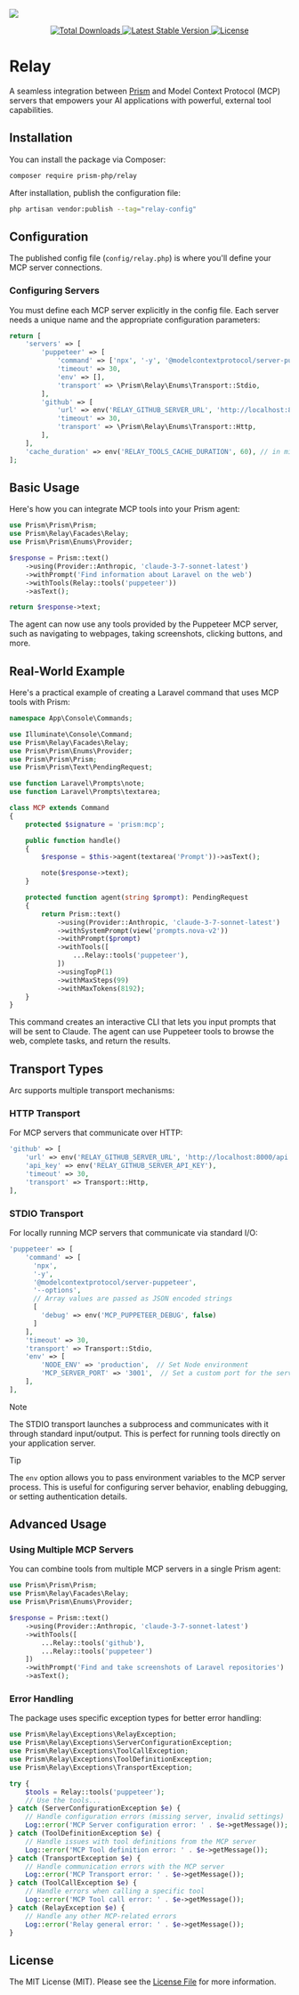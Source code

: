 ![](assets/relay-banner.webp)

<p align="center">
    <a href="https://packagist.org/packages/prism-php/relay">
        <img src="https://poser.pugx.org/prism-php/relay/d/total.svg" alt="Total Downloads">
    </a>
    <a href="https://packagist.org/packages/prism-php/relay">
        <img src="https://poser.pugx.org/prism-php/relay/v/stable.svg" alt="Latest Stable Version">
    </a>
    <a href="https://packagist.org/packages/prism-php/relay">
        <img src="https://poser.pugx.org/prism-php/relay/license.svg" alt="License">
    </a>
</p>

# Relay

A seamless integration between [Prism](https://github.com/prism-php/prism) and Model Context Protocol (MCP) servers that empowers your AI applications with powerful, external tool capabilities.

## Installation

You can install the package via Composer:

```bash
composer require prism-php/relay
```

After installation, publish the configuration file:

```bash
php artisan vendor:publish --tag="relay-config"
```

## Configuration

The published config file (`config/relay.php`) is where you'll define your MCP server connections.

### Configuring Servers

You must define each MCP server explicitly in the config file. Each server needs a unique name and the appropriate configuration parameters:

```php
return [
    'servers' => [
        'puppeteer' => [
            'command' => ['npx', '-y', '@modelcontextprotocol/server-puppeteer'],
            'timeout' => 30,
            'env' => [],
            'transport' => \Prism\Relay\Enums\Transport::Stdio,
        ],
        'github' => [
            'url' => env('RELAY_GITHUB_SERVER_URL', 'http://localhost:8001/api'),
            'timeout' => 30,
            'transport' => \Prism\Relay\Enums\Transport::Http,
        ],
    ],
    'cache_duration' => env('RELAY_TOOLS_CACHE_DURATION', 60), // in minutes (0 to disable)
];
```

## Basic Usage

Here's how you can integrate MCP tools into your Prism agent:

```php
use Prism\Prism\Prism;
use Prism\Relay\Facades\Relay;
use Prism\Prism\Enums\Provider;

$response = Prism::text()
    ->using(Provider::Anthropic, 'claude-3-7-sonnet-latest')
    ->withPrompt('Find information about Laravel on the web')
    ->withTools(Relay::tools('puppeteer'))
    ->asText();

return $response->text;
```

The agent can now use any tools provided by the Puppeteer MCP server, such as navigating to webpages, taking screenshots, clicking buttons, and more.

## Real-World Example

Here's a practical example of creating a Laravel command that uses MCP tools with Prism:

```php
namespace App\Console\Commands;

use Illuminate\Console\Command;
use Prism\Relay\Facades\Relay;
use Prism\Prism\Enums\Provider;
use Prism\Prism\Prism;
use Prism\Prism\Text\PendingRequest;

use function Laravel\Prompts\note;
use function Laravel\Prompts\textarea;

class MCP extends Command
{
    protected $signature = 'prism:mcp';

    public function handle()
    {
        $response = $this->agent(textarea('Prompt'))->asText();

        note($response->text);
    }

    protected function agent(string $prompt): PendingRequest
    {
        return Prism::text()
            ->using(Provider::Anthropic, 'claude-3-7-sonnet-latest')
            ->withSystemPrompt(view('prompts.nova-v2'))
            ->withPrompt($prompt)
            ->withTools([
                ...Relay::tools('puppeteer'),
            ])
            ->usingTopP(1)
            ->withMaxSteps(99)
            ->withMaxTokens(8192);
    }
}
```

This command creates an interactive CLI that lets you input prompts that will be sent to Claude. The agent can use Puppeteer tools to browse the web, complete tasks, and return the results.

## Transport Types

Arc supports multiple transport mechanisms:

### HTTP Transport

For MCP servers that communicate over HTTP:

```php
'github' => [
    'url' => env('RELAY_GITHUB_SERVER_URL', 'http://localhost:8000/api'),
    'api_key' => env('RELAY_GITHUB_SERVER_API_KEY'),
    'timeout' => 30,
    'transport' => Transport::Http,
],
```

### STDIO Transport

For locally running MCP servers that communicate via standard I/O:

```php
'puppeteer' => [
    'command' => [
      'npx',
      '-y',
      '@modelcontextprotocol/server-puppeteer',
      '--options',
      // Array values are passed as JSON encoded strings
      [
        'debug' => env('MCP_PUPPETEER_DEBUG', false)
      ]
    ],
    'timeout' => 30,
    'transport' => Transport::Stdio,
    'env' => [
        'NODE_ENV' => 'production',  // Set Node environment
        'MCP_SERVER_PORT' => '3001',  // Set a custom port for the server
    ],
],
```

> [!NOTE]
> The STDIO transport launches a subprocess and communicates with it through standard input/output. This is perfect for running tools directly on your application server.

> [!TIP]
> The `env` option allows you to pass environment variables to the MCP server process. This is useful for configuring server behavior, enabling debugging, or setting authentication details.

## Advanced Usage

### Using Multiple MCP Servers

You can combine tools from multiple MCP servers in a single Prism agent:

```php
use Prism\Prism\Prism;
use Prism\Relay\Facades\Relay;
use Prism\Prism\Enums\Provider;

$response = Prism::text()
    ->using(Provider::Anthropic, 'claude-3-7-sonnet-latest')
    ->withTools([
        ...Relay::tools('github'),
        ...Relay::tools('puppeteer')
    ])
    ->withPrompt('Find and take screenshots of Laravel repositories')
    ->asText();
```

### Error Handling

The package uses specific exception types for better error handling:

```php
use Prism\Relay\Exceptions\RelayException;
use Prism\Relay\Exceptions\ServerConfigurationException;
use Prism\Relay\Exceptions\ToolCallException;
use Prism\Relay\Exceptions\ToolDefinitionException;
use Prism\Relay\Exceptions\TransportException;

try {
    $tools = Relay::tools('puppeteer');
    // Use the tools...
} catch (ServerConfigurationException $e) {
    // Handle configuration errors (missing server, invalid settings)
    Log::error('MCP Server configuration error: ' . $e->getMessage());
} catch (ToolDefinitionException $e) {
    // Handle issues with tool definitions from the MCP server
    Log::error('MCP Tool definition error: ' . $e->getMessage());
} catch (TransportException $e) {
    // Handle communication errors with the MCP server
    Log::error('MCP Transport error: ' . $e->getMessage());
} catch (ToolCallException $e) {
    // Handle errors when calling a specific tool
    Log::error('MCP Tool call error: ' . $e->getMessage());
} catch (RelayException $e) {
    // Handle any other MCP-related errors
    Log::error('Relay general error: ' . $e->getMessage());
}
```

## License

The MIT License (MIT). Please see the [License File](LICENSE) for more information.
